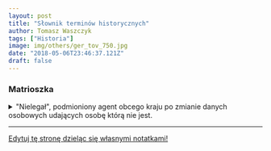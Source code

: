 ```yaml
---
layout: post
title: "Słownik terminów historycznych"
author: Tomasz Waszczyk
tags: ["Historia"]
image: img/others/ger_tov_750.jpg
date: "2018-05-06T23:46:37.121Z"
draft: false
---
```


### Matrioszka

<details><summary>"Nielegał", podmioniony agent obcego kraju po zmianie danych osobowych udających osobę którą nie jest.</summary>Niektórzy myślą, że tą nadwiślańską Sowiecką Prowincją Więzienną zarządzali jednak Polacy, którym Stalin zaufał i powierzył administrowanie. Nic bardziej błędnego. Stalin z definicji nie ufał Polakom, ufał tylko (a i to też było zaufanie ograniczone) swojemu aparatowi terroru, Rosjanom, enkawudzistom lub funkcjonaruszom GRU oraz ich wychowankom z mózgami wypranymi przez komunistów, którzy z pewnością nie poczuwali się Polakami. Rajem nad Wisłą nie rządził więc nigdy żaden Polak, ale banda żołnierzy sowieckich z różnych formacji oraz tzw. „matrioszek” udających Polaków a będących w rzeczywistości całkiem oddanymi Stalinowi sobowtórami ludzi zamordowanych i oficerami tajnej sowieckiej policji politycznej. To na matrioszkach ciążył szczególny obowiązek nadzoru nad sowieckimi interesami tam, gdzie z przyczyn propagandowych lub psychologicznych nie mogli tej roli spełniać zwykli Rosjanie lub mniej lub bardziej jawni polskojęzyczni oficerowie NKWD albo GRU. Była to służba wewnątrz służb. Osoby podwójnie zakonspirowane, będące wtyczkami o uprawnieniach szczególnych i często posiadające bezpośredni dostęp do najbliższego otoczenia Stalina.

Te „matrioszki” używające publicznie takich nazwisk jak Bierut, Światło, Berman, Jóźwiak czy Skulbaszewski - Szef  Informacji Wojskowej, otaczały się armią kilkudziesięciu tysięcy siepaczy, wzajemnie się kontrolujących i mogących w każdej chwili, przy pomocy stacjonującej Armii Czerwonej zmasakrować ten kraj.
</details>

---

<a href="https://github.com/TomaszWaszczyk/historia.waszczyk.com/edit/master/src/content/dictionary.md" target="_blank">Edytuj tę stronę dzieląc się własnymi notatkami!</a>
